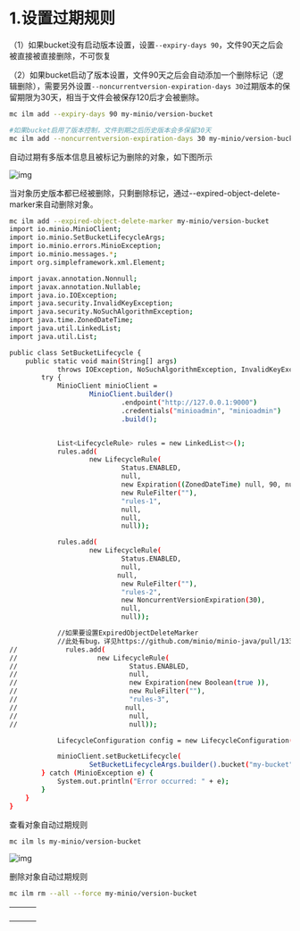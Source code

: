 # 1.设置过期规则

（1）如果bucket没有启动版本设置，设置`--expiry-days 90`，文件90天之后会被直接被直接删除，不可恢复

（2）如果bucket启动了版本设置，文件90天之后会自动添加一个删除标记（逻辑删除），需要另外设置`--noncurrentversion-expiration-days 30`过期版本的保留期限为30天，相当于文件会被保存120后才会被删除。

```bash
mc ilm add --expiry-days 90 my-minio/version-bucket

#如果bucket启用了版本控制，文件到期之后历史版本会多保留30天
mc ilm add --noncurrentversion-expiration-days 30 my-minio/version-bucket
```

自动过期有多版本信息且被标记为删除的对象，如下图所示

![img](https://cdn.nlark.com/yuque/0/2022/png/28915315/1653356916434-a0fdba32-7241-4576-8733-0ddec0f55ac2.png)

当对象历史版本都已经被删除，只剩删除标记，通过--expired-object-delete-marker来自动删除对象。

```bash
mc ilm add --expired-object-delete-marker my-minio/version-bucket
import io.minio.MinioClient;
import io.minio.SetBucketLifecycleArgs;
import io.minio.errors.MinioException;
import io.minio.messages.*;
import org.simpleframework.xml.Element;

import javax.annotation.Nonnull;
import javax.annotation.Nullable;
import java.io.IOException;
import java.security.InvalidKeyException;
import java.security.NoSuchAlgorithmException;
import java.time.ZonedDateTime;
import java.util.LinkedList;
import java.util.List;

public class SetBucketLifecycle {
    public static void main(String[] args)
            throws IOException, NoSuchAlgorithmException, InvalidKeyException {
        try {
            MinioClient minioClient =
                    MinioClient.builder()
                            .endpoint("http://127.0.0.1:9000")
                            .credentials("minioadmin", "minioadmin")
                            .build();


            List<LifecycleRule> rules = new LinkedList<>();
            rules.add(
                    new LifecycleRule(
                            Status.ENABLED,
                            null,
                            new Expiration((ZonedDateTime) null, 90, null),
                            new RuleFilter(""),
                            "rules-1",
                            null,
                            null,
                            null));

            rules.add(
                    new LifecycleRule(
                            Status.ENABLED,
                            null,
                           null,
                            new RuleFilter(""),
                            "rules-2",
                            new NoncurrentVersionExpiration(30),
                            null,
                            null));

            //如果要设置ExpiredObjectDeleteMarker
            //此处有bug，详见https://github.com/minio/minio-java/pull/1336
//            rules.add(
//                    new LifecycleRule(
//                            Status.ENABLED,
//                            null,
//                            new Expiration(new Boolean(true )),
//                            new RuleFilter(""),
//                            "rules-3",
//                           null,
//                            null,
//                            null));

            LifecycleConfiguration config = new LifecycleConfiguration(rules);

            minioClient.setBucketLifecycle(
                    SetBucketLifecycleArgs.builder().bucket("my-bucket").config(config).build());
        } catch (MinioException e) {
            System.out.println("Error occurred: " + e);
        }
    }
}
```

查看对象自动过期规则

```bash
mc ilm ls my-minio/version-bucket
```

![img](https://cdn.nlark.com/yuque/0/2022/png/28915315/1653357157472-05e498cb-e535-4d5a-812c-1254bffe5f25.png)

删除对象自动过期规则

```bash
mc ilm rm --all --force my-minio/version-bucket
```

|      |      |      |
| ---- | ---- | ---- |
|      |      |      |
|      |      |      |
|      |      |      |
|      |      |      |